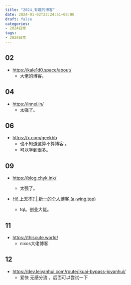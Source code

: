 ```yaml
---
title: "2024_有趣的博客"
date: 2024-01-02T23:24:51+08:00
draft: false
categories:
- 2024日常
tags:
- 2024日常
---
```




## 02

- https://kale1d0.space/about/
	- 大佬的博客。


## 04

- https://innei.in/
	- 太强了。



## 06

- https://x.com/geekbb
	- 也不知道这算不算博客 。
	- 可以学到很多。

## 09

- https://blog.chyk.ink/
	- 太强了。

- [Hi! 上天不? | 新一的个人博客 (a-wing.top)](https://a-wing.top/)
	- tql。创业大佬。

## 11

- https://thiscute.world/
	- nixos大佬博客


## 12

- https://dev.leiyanhui.com/route/ikuai-bypass-joyanhui/
	- 爱快 无感分流 。后面可以尝试一下